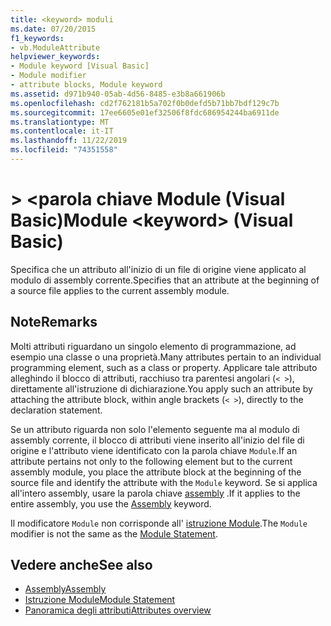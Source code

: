 ```yaml
---
title: <keyword> moduli
ms.date: 07/20/2015
f1_keywords:
- vb.ModuleAttribute
helpviewer_keywords:
- Module keyword [Visual Basic]
- Module modifier
- attribute blocks, Module keyword
ms.assetid: d971b940-05ab-4d56-8485-e3b8a661906b
ms.openlocfilehash: cd2f762181b5a702f0b0defd5b71bb7bdf129c7b
ms.sourcegitcommit: 17ee6605e01ef32506f8fdc686954244ba6911de
ms.translationtype: MT
ms.contentlocale: it-IT
ms.lasthandoff: 11/22/2019
ms.locfileid: "74351558"
---
```

# <a name="module-keyword-visual-basic"></a><span data-ttu-id="449ea-102">> \<parola chiave Module (Visual Basic)</span><span class="sxs-lookup"><span data-stu-id="449ea-102">Module \<keyword> (Visual Basic)</span></span>
<span data-ttu-id="449ea-103">Specifica che un attributo all'inizio di un file di origine viene applicato al modulo di assembly corrente.</span><span class="sxs-lookup"><span data-stu-id="449ea-103">Specifies that an attribute at the beginning of a source file applies to the current assembly module.</span></span>  
  
## <a name="remarks"></a><span data-ttu-id="449ea-104">Note</span><span class="sxs-lookup"><span data-stu-id="449ea-104">Remarks</span></span>  
 <span data-ttu-id="449ea-105">Molti attributi riguardano un singolo elemento di programmazione, ad esempio una classe o una proprietà.</span><span class="sxs-lookup"><span data-stu-id="449ea-105">Many attributes pertain to an individual programming element, such as a class or property.</span></span> <span data-ttu-id="449ea-106">Applicare tale attributo alleghindo il blocco di attributi, racchiuso tra parentesi angolari (`< >`), direttamente all'istruzione di dichiarazione.</span><span class="sxs-lookup"><span data-stu-id="449ea-106">You apply such an attribute by attaching the attribute block, within angle brackets (`< >`), directly to the declaration statement.</span></span>  
  
 <span data-ttu-id="449ea-107">Se un attributo riguarda non solo l'elemento seguente ma al modulo di assembly corrente, il blocco di attributi viene inserito all'inizio del file di origine e l'attributo viene identificato con la parola chiave `Module`.</span><span class="sxs-lookup"><span data-stu-id="449ea-107">If an attribute pertains not only to the following element but to the current assembly module, you place the attribute block at the beginning of the source file and identify the attribute with the `Module` keyword.</span></span> <span data-ttu-id="449ea-108">Se si applica all'intero assembly, usare la parola chiave [assembly](../../../visual-basic/language-reference/modifiers/assembly.md) .</span><span class="sxs-lookup"><span data-stu-id="449ea-108">If it applies to the entire assembly, you use the [Assembly](../../../visual-basic/language-reference/modifiers/assembly.md) keyword.</span></span>  
  
 <span data-ttu-id="449ea-109">Il modificatore `Module` non corrisponde all' [istruzione Module](../../../visual-basic/language-reference/statements/module-statement.md).</span><span class="sxs-lookup"><span data-stu-id="449ea-109">The `Module` modifier is not the same as the [Module Statement](../../../visual-basic/language-reference/statements/module-statement.md).</span></span>  
  
## <a name="see-also"></a><span data-ttu-id="449ea-110">Vedere anche</span><span class="sxs-lookup"><span data-stu-id="449ea-110">See also</span></span>

- [<span data-ttu-id="449ea-111">Assembly</span><span class="sxs-lookup"><span data-stu-id="449ea-111">Assembly</span></span>](../../../visual-basic/language-reference/modifiers/assembly.md)
- [<span data-ttu-id="449ea-112">Istruzione Module</span><span class="sxs-lookup"><span data-stu-id="449ea-112">Module Statement</span></span>](../../../visual-basic/language-reference/statements/module-statement.md)
- [<span data-ttu-id="449ea-113">Panoramica degli attributi</span><span class="sxs-lookup"><span data-stu-id="449ea-113">Attributes overview</span></span>](../../../visual-basic/programming-guide/concepts/attributes/index.md)
